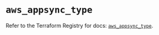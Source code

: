 # `aws_appsync_type`

Refer to the Terraform Registry for docs: [`aws_appsync_type`](https://registry.terraform.io/providers/hashicorp/aws/5.51.0/docs/resources/appsync_type).
